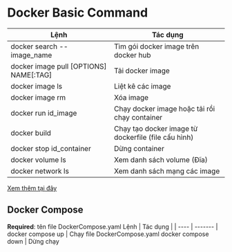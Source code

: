 # Docker Basic Command

Lệnh | Tác dụng |
| ---- | ------- |
docker search --image_name | Tìm gói docker image trên docker hub
docker image pull [OPTIONS] NAME[:TAG] | Tải docker image
docker image ls | Liệt kê các image
docker image rm | Xóa image
docker run id_image | Chạy docker image hoặc tải rồi chạy container
docker build | Chạy tạo docker image từ dockerfile (file cấu hình)
docker stop id_container | Dừng container
docker volume ls | Xem danh sách volume (Đĩa)
docker network ls | Xem danh sách mạng các image

[Xem thêm tại đây](https://docs.docker.com/reference/cli/docker/)
## Docker Compose
**Required**: tên file DockerCompose.yaml
Lệnh | Tác dụng |
| ---- | ------- |
docker compose up | Chạy file DockerCompose.yaml 
docker compose down | Dừng chạy 